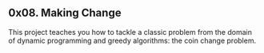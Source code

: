 ## 0x08. Making Change

This project teaches you how to tackle a classic problem from the domain of dynamic programming and greedy algorithms: the coin change problem.
